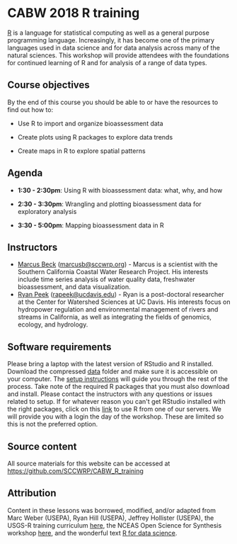 # CABW 2018 R training

[R](https://www.r-project.org/) is a language for statistical computing as well as a general purpose programming language. Increasingly, it has become one of the primary languages used in data science and for data analysis across many of the natural sciences. This workshop will provide attendees with the foundations for continued learning of R and for analysis of a range of data types. 

## Course objectives

By the end of this course you should be able to or have the resources to find out how to:

* Use R to import and organize bioassessment data 

* Create plots using R packages to explore data trends

* Create maps in R to explore spatial patterns

## Agenda

* __1:30 - 2:30pm__: Using R with bioassessment data: what, why, and how

* __2:30 - 3:30pm__: Wrangling and plotting bioassessment data for exploratory analysis

* __3:30 - 5:00pm__: Mapping bioassessment data in R

## Instructors

* [Marcus Beck](https://fawda123.github.io/CV/Beck_CV.pdf) ([marcusb@sccwrp.org](mailto:marcusb@sccwrp.org)) - Marcus is a scientist with the Southern California Coastal Water Research Project.  His interests include time series analysis of water quality data, freshwater bioassessment, and data visualization.   
* [Ryan Peek](https://ryanpeek.github.io/) ([rapeek@ucdavis.edu](mailto:rapeek@ucdavis.edu)) - Ryan is a post-doctoral researcher at the Center for Watershed Sciences at UC Davis. His interests focus on hydropower regulation and environmental management of rivers and streams in California, as well as integrating the fields of genomics, ecology, and hydrology.

## Software requirements

Please bring a laptop with the latest version of RStudio and R installed.  Download the compressed [data](https://SCCWRP.github.io/CABW2018_R_training/data/datazip.zip) folder and make sure it is accessible on your computer.  The [setup instructions](setup.html) will guide you through the rest of the process.  Take note of the required R packages that you must also download and install.  Please contact the instructors with any questions or issues related to setup.  If for whatever reason you can't get RStudio installed with the right packages, click on this [link](http://www.fawda123.com/rstudio/) to use R from one of our servers.  We will provide you with a login the day of the workshop. These are limited so this is not the preferred option.

## Source content

All source materials for this website can be accessed at https://github.com/SCCWRP/CABW_R_training

## Attribution

Content in these lessons was borrowed, modified, and/or adapted from Marc Weber (USEPA), Ryan Hill (USEPA), Jeffrey Hollister (USEPA), the USGS-R training curriculum [here](https://github.com/USGS-R/training-curriculum), the NCEAS Open Science for Synthesis workshop [here](https://nceas.github.io/oss-2017/index.html), and the wonderful text [R for data science](https://github.com/hadley/r4ds).
